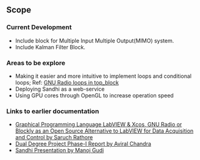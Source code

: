 ## Scope

### Current Development
* Include block for Multiple Input Multiple Output(MIMO) system.
* Include Kalman Filter Block.

### Areas to be explore
* Making it easier and more intuitive to implement loops and conditional loops; Ref: [GNU Radio loops in top_block](http://sumitgnuradio.blogspot.in/2012/10/either-you-can-use-tb.html)
* Deploying Sandhi as a web-service
* Using GPU cores through OpenGL to increase operation speed

### Links to earlier documentation
* [Graphical Programming Language LabVIEW & Xcos, GNU Radio or Blockly as an Open Source Alternative to LabVIEW for Data Acquisition and Control by Saruch Rathore](blobs/Internship_report_saruch.pdf)
* [Dual Degree Project Phase-I Report by Aviral Chandra](blobs/DDP_Report_v2.6.pdf)
* [Sandhi Presentation by Manoj Gudi](blobs/presentation.pdf)


